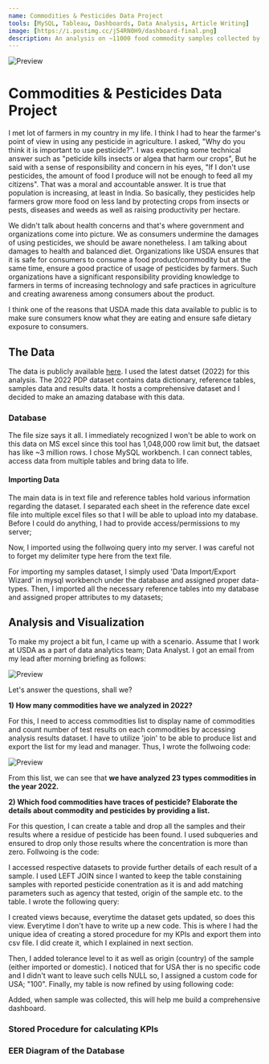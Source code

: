 ```yaml
---
name: Commodities & Pesticides Data Project 
tools: [MySQL, Tableau, Dashboards, Data Analysis, Article Writing]
image: [https://i.postimg.cc/j54RN0H9/dashboard-final.png]
description: An analysis on ~11000 food commodity samples collected by USDA approved agencies to monitor the residue of pesticides concentration before the commoditiy reaches consumers. Analysed over 2 million test results of the samples, tracking key parameters such as origin, pesticide tolerance levels etc.
---
```


![Preview](https://i.postimg.cc/SKtvvZys/9807.jpg)

# Commodities & Pesticides Data Project

I met lot of farmers in my country in my life. I think I had to hear the farmer's point of view in using any pesticide in agriculture. I asked, "Why do you think it is important to use pesticide?". I was expecting some technical answer such as "peticide kills insects or algea that harm our crops", But he said with a sense of responsibility and concern in his eyes, "If I don't use pesticides, the amount of food I produce will not be enough to feed all my citizens". That was a moral and accountable answer. It is true that population is increasing, at least in India. So basically, they pesticides help farmers grow more food on less land by protecting crops from insects or pests, diseases and weeds as well as raising productivity per hectare. 

We didn't talk about health concerns and that's where government and organizations come into picture. We as consumers undermine the damages of using pesticides, we should be aware nonetheless. I am talking about damages to health and balanced diet. Organizations like USDA ensures that it is safe for consumers to consume a food product/commodity but at the same time, ensure a good practice of usage of pesticides by farmers. Such organizations have a significant responsibility providing knowledge to farmers in terms of increasing technology and safe practices in agriculture and creating awareness among consumers about the product. 

I think one of the reasons that USDA made this data available to public is to make sure consumers know what they are eating and ensure safe dietary exposure to consumers.

## The Data
The data is publicly available [here](https://www.ams.usda.gov/datasets/pdp/pdpdata). I used the latest datset (2022) for this analysis. The 2022 PDP dataset contains data dictionary, reference tables, samples data and results data. It hosts a comprehensive dataset and I decided to make an amazing database with this data.

### Database
The file size says it all. I immediately recognized I won't be able to work on this data on MS excel since this tool has 1,048,000 row limit but, the datsaet has like ~3 million rows. I chose MySQL workbench. I can connect tables, access data from multiple tables and bring data to life.

#### Importing Data
The main data is in text file and reference tables hold various information regarding the dataset. I separated each sheet in the reference date excel file into multiple excel files so that I will be able to upload into my database. Before I could do anything, I had to provide access/permissions to my server;

<script src="https://gist.github.com/Krishna1594/ea5f26be3019b4bf9e0f3ad1596c3029.js"></script>

Now, I imported using the follwoing query into my server. I was careful not to forget my delimiter type here from the text file.

<script src="https://gist.github.com/Krishna1594/d2562882be94e7e25ba17199ac2f75a5.js"></script>

For importing my samples dataset, I simply used 'Data Import/Export Wizard' in mysql workbench under the database and assigned proper data-types. Then, I imported all the necessary reference tables into my database and assigned proper attributes to my datasets;

<script src="https://gist.github.com/Krishna1594/079898afb0f791d8d48714ff9a95dfac.js"></script>


## Analysis and Visualization

To make my project a bit fun, I came up with a scenario. Assume that I work at USDA as a part of data analytics team; Data Analyst. I got an email from my lead after morning briefing as follows:

![Preview](https://i.postimg.cc/Yq3yTssz/email-usda.png)

Let's answer the questions, shall we?

**1) How many commodities have we analyzed in 2022?**

   For this, I need to access commodities list to display name of commodities and count number of test results on each commodities by accessing analysis results dataset. I have to utilize 'join' to be able to produce list and export the list for my lead
   and manager. Thus, I wrote the follwoing code:
   
   <script src="https://gist.github.com/Krishna1594/c40fac7ee4b2c7ff61250e7c72b01d35.js"></script>

   ![Preview](https://i.postimg.cc/Vs4VVhTB/list-of-commods.png)

   From this list, we can see that **we have analyzed 23 types commodities in the year 2022.**

**2) Which food commodities have traces of pesticide? Elaborate the details about commodity and pesticides by providing a list.**

   For this question, I can create a table and drop all the samples and their results where a residue of pesticide has been found. I used subqueries and ensured to drop only those results where the concentration is more than zero. Follwoing is the code:

   <script src="https://gist.github.com/Krishna1594/c24ca039831f3ea4c684e01b33c9e639.js"></script>

   I accessed respective datasets to provide further details of each result of a sample. I used LEFT JOIN since I wanted to keep the table constaining samples with reported pesticide conentration as it is and add matching parameters such as agency that tested, origin of the sample etc. to the table. I wrote the following query:

   <script src="https://gist.github.com/Krishna1594/ba4ac4f76c67abde9e577e11bcbd8cb0.js"></script>

   I created views because, everytime the dataset gets updated, so does this view. Everytime I don't have to write up a new code. This is where I had the unique idea of creating a stored procedure for my KPIs and export them into csv file. I did create it, which I explained in next section.
   
   Then, I added tolerance level to it as well as origin (country) of the sample (either imported or domestic). I noticed that for USA ther is no specific code and I didn't want to leave such cells NULL so, I assigned a custom code for USA; "100". Finally, my table is now refined by using following code:

   <script src="https://gist.github.com/Krishna1594/9624d52d0571e78f48951d720a8108bc.js"></script>

   Added, when sample was collected, this will help me build a comprehensive dashboard.

   <script src="https://gist.github.com/Krishna1594/7eef946706a6e8d073fffa2d95ab6b24.js"></script>

   
   

   


### Stored Procedure for calculating KPIs

### EER Diagram of the Database
